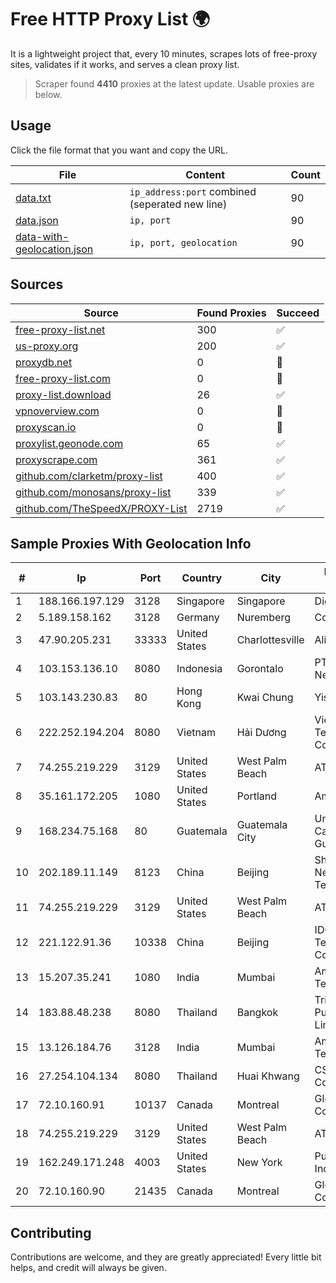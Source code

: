 
# Free HTTP Proxy List 🌍

It is a lightweight project that, every 10 minutes, scrapes lots of free-proxy sites, validates if it works, and serves a clean proxy list.


> Scraper found **4410** proxies at the latest update. Usable proxies are below.

## Usage

Click the file format that you want and copy the URL.


|File|Content|Count|
|----|-------|-----|
|[data.txt](https://raw.githubusercontent.com/themiralay/Proxy-List-World/master/data.txt)|`ip_address:port` combined (seperated new line)|90|
|[data.json](https://raw.githubusercontent.com/themiralay/Proxy-List-World/master/data.json)|`ip, port`|90|
|[data-with-geolocation.json](https://raw.githubusercontent.com/themiralay/Proxy-List-World/master/data-with-geolocation.json)|`ip, port, geolocation`|90|

## Sources

|Source|Found Proxies|Succeed|
|------|-------------|-------|
|[free-proxy-list.net](https://free-proxy-list.net)|300|✅|
|[us-proxy.org](https://www.us-proxy.org)|200|✅|
|[proxydb.net](http://proxydb.net)|0|🚫|
|[free-proxy-list.com](https://free-proxy-list.com/?page=&port=&type%5B%5D=http&type%5B%5D=https&up_time=0&search=Search)|0|🚫|
|[proxy-list.download](https://www.proxy-list.download/HTTP)|26|✅|
|[vpnoverview.com](https://vpnoverview.com/privacy/anonymous-browsing/free-proxy-servers)|0|🚫|
|[proxyscan.io](https://www.proxyscan.io)|0|🚫|
|[proxylist.geonode.com](https://proxylist.geonode.com/api/proxy-list?limit=300&page=1&sort_by=lastChecked&sort_type=desc&protocols=http,https)|65|✅|
|[proxyscrape.com](https://api.proxyscrape.com/v2/?request=displayproxies&protocol=http&timeout=10000&country=all&ssl=all&anonymity=all)|361|✅|
|[github.com/clarketm/proxy-list](https://raw.githubusercontent.com/clarketm/proxy-list/master/proxy-list-raw.txt)|400|✅|
|[github.com/monosans/proxy-list](https://raw.githubusercontent.com/monosans/proxy-list/main/proxies/http.txt)|339|✅|
|[github.com/TheSpeedX/PROXY-List](https://raw.githubusercontent.com/TheSpeedX/PROXY-List/master/http.txt)|2719|✅|


## Sample Proxies With Geolocation Info

|#|Ip|Port|Country|City|Internet Service Provider|
|-|--|----|-------|----|-------------------------|
|1|188.166.197.129|3128|Singapore|Singapore|DigitalOcean, LLC|
|2|5.189.158.162|3128|Germany|Nuremberg|Contabo GmbH|
|3|47.90.205.231|33333|United States|Charlottesville|Alibaba.com LLC|
|4|103.153.136.10|8080|Indonesia|Gorontalo|PT Andalas Global Network|
|5|103.143.230.83|80|Hong Kong|Kwai Chung|Yisu Cloud LTD|
|6|222.252.194.204|8080|Vietnam|Hải Dương|VietNam Post and Telecom Corporation|
|7|74.255.219.229|3129|United States|West Palm Beach|AT&T Corp.|
|8|35.161.172.205|1080|United States|Portland|Amazon.com, Inc.|
|9|168.234.75.168|80|Guatemala|Guatemala City|Universidad de San Carlos de Guatemala|
|10|202.189.11.149|8123|China|Beijing|Shandong eshinton Network Technology Co., Ltd.|
|11|74.255.219.229|3129|United States|West Palm Beach|AT&T Corp.|
|12|221.122.91.36|10338|China|Beijing|IDC, China Telecommunications Corporation|
|13|15.207.35.241|1080|India|Mumbai|Amazon Technologies Inc.|
|14|183.88.48.238|8080|Thailand|Bangkok|Triple T Broadband Public Company Limited|
|15|13.126.184.76|3128|India|Mumbai|Amazon Technologies Inc.|
|16|27.254.104.134|8080|Thailand|Huai Khwang|CS Loxinfo Public Company Limited|
|17|72.10.160.91|10137|Canada|Montreal|GloboTech Communications|
|18|74.255.219.229|3129|United States|West Palm Beach|AT&T Corp.|
|19|162.249.171.248|4003|United States|New York|PureVoltage Hosting Inc.|
|20|72.10.160.90|21435|Canada|Montreal|GloboTech Communications|



## Contributing

Contributions are welcome, and they are greatly appreciated! Every
little bit helps, and credit will always be given.


